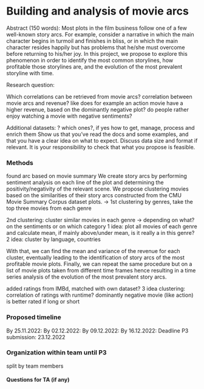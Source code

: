# Building and analysis of movie arcs

Abstract (150 words): Most plots in the film business follow one of a few well-known story arcs. For example, consider a narrative in which the main character begins in turmoil and finishes in bliss, or in which the main character resides happily but has problems that he/she must overcome before returning to his/her joy. In this project, we propose to explore this phenomenon in order to identify the most common storylines, how profitable those storylines are, and the evolution of the most prevalent storyline with time.

Research question: 

Which correlations can be retrieved from movie arcs?
correlation between movie arcs and revenue? like does for example an action movie have a higher revenue, based on the dominantly negative plot? do people rather enjoy watching a movie with negative sentiments?


Additional datasets: ? which ones?, if yes how to get, manage, process and enrich them
Show us that you’ve read the docs and some examples, and that you have a clear idea on what to expect. Discuss data size and format if relevant. It is your responsibility to check that what you propose is feasible.

### Methods

found arc based on movie summary
We create story arcs by performing sentiment analysis on each line of the plot and determining the positivity/negativity of the relevant scene. We propose clustering movies based on the similarities of their story arcs constructed from the CMU Movie Summary Corpus dataset plots. -> 1st clustering by genres, take the top three movies from each genre

2nd clustering: cluster similar movies in each genre
-> depending on what? on the sentiments or on which category
1 idea: plot all movies of each genre and calculate mean, if mainly above/under mean, is it really a in this genre? 
2 idea: cluster by language, countries

With that, we can find the mean and variance of the revenue for each cluster, eventually leading to the identification of story arcs of the most profitable movie plots. Finally, we can repeat the same procedure but on a list of movie plots taken from different time frames hence resulting in a time series analysis of the evolution of the most prevalent story arcs.


added ratings from IMBd, matched with own dataset?
3 idea clustering: correlation of ratings with runtime? dominantly negative movie (like action) is better rated if long or short

### Proposed timeline
By 25.11.2022: 
By 02.12.2022: 
By 09.12.2022: 
By 16.12.2022: 
Deadline P3 submission: 23.12.2022


### Organization within team until P3
split by team members 


#### Questions for TA (if any)
